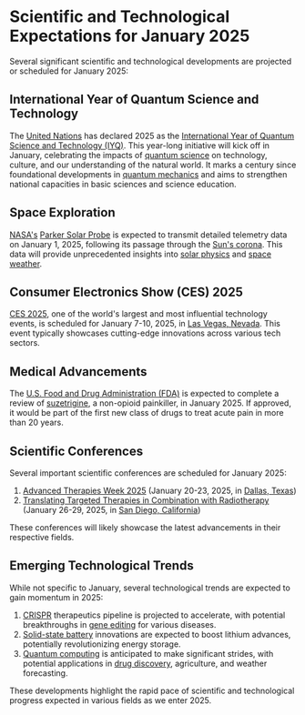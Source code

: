 # Scientific and Technological Expectations for January 2025

Several significant scientific and technological developments are projected or scheduled for January 2025:

## International Year of Quantum Science and Technology

The [United Nations](broken-reference) has declared 2025 as the [International Year of Quantum Science and Technology (IYQ)](broken-reference). This year-long initiative will kick off in January, celebrating the impacts of [quantum science](../../../literary_products/joes_notes/QUANTUM_SCIENCE.md) on technology, culture, and our understanding of the natural world. It marks a century since foundational developments in [quantum mechanics](../../../literary_products/joes_notes/QUANTUM_MECHANICS.md) and aims to strengthen national capacities in basic sciences and science education.

## Space Exploration

[NASA's](broken-reference) [Parker Solar Probe](broken-reference) is expected to transmit detailed telemetry data on January 1, 2025, following its passage through the [Sun's corona](../../../literary_products/joes_notes/SOLAR_CORONA.md). This data will provide unprecedented insights into [solar physics](../../../literary_products/joes_notes/SOLAR_PHYSICS.md) and [space weather](../../../literary_products/joes_notes/SPACE_WEATHER.md).

## Consumer Electronics Show (CES) 2025

[CES 2025](../MISC/AATIP.MD), one of the world's largest and most influential technology events, is scheduled for January 7-10, 2025, in [Las Vegas, Nevada](broken-reference). This event typically showcases cutting-edge innovations across various tech sectors.

## Medical Advancements

The [U.S. Food and Drug Administration (FDA)](../../../literary_products/joes_notes/misc/patient_data.md) is expected to complete a review of [suzetrigine](broken-reference), a non-opioid painkiller, in January 2025. If approved, it would be part of the first new class of drugs to treat acute pain in more than 20 years.

## Scientific Conferences

Several important scientific conferences are scheduled for January 2025:

1. [Advanced Therapies Week 2025](../../../literary_products/joes_notes/misc/developer_relations.md) (January 20-23, 2025, in [Dallas, Texas](../../../literary_products/joes_notes/misc/goals.md))
2. [Translating Targeted Therapies in Combination with Radiotherapy](../PHYSICS/QUANTUM_VACUUM.MD) (January 26-29, 2025, in [San Diego, California](../../../literary_products/joes_notes/SAN_DIEGO.md))

These conferences will likely showcase the latest advancements in their respective fields.

## Emerging Technological Trends

While not specific to January, several technological trends are expected to gain momentum in 2025:

1. [CRISPR](../../../literary_products/joes_notes/misc/fusion.md) therapeutics pipeline is projected to accelerate, with potential breakthroughs in [gene editing](../../../literary_products/joes_notes/GENE_EDITING.md) for various diseases.
2. [Solid-state battery](broken-reference) innovations are expected to boost lithium advances, potentially revolutionizing energy storage.
3. [Quantum computing](broken-reference) is anticipated to make significant strides, with potential applications in [drug discovery](../../../literary_products/joes_notes/misc/lifestyle_factors.md), agriculture, and weather forecasting.

These developments highlight the rapid pace of scientific and technological progress expected in various fields as we enter 2025.
